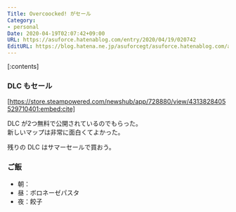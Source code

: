 ```yaml
---
Title: Overcoocked! がセール
Category:
- personal
Date: 2020-04-19T02:07:42+09:00
URL: https://asuforce.hatenablog.com/entry/2020/04/19/020742
EditURL: https://blog.hatena.ne.jp/asuforcegt/asuforce.hatenablog.com/atom/entry/26006613552285301
---
```


[:contents]

###  DLC もセール

[https://store.steampowered.com/newshub/app/728880/view/4313828405529710401:embed:cite]

DLC が2つ無料で公開されているのでもらった。  
新しいマップは非常に面白くてよかった。

残りの DLC はサマーセールで買おう。

### ご飯

- 朝：
- 昼：ボロネーゼパスタ
- 夜：餃子
